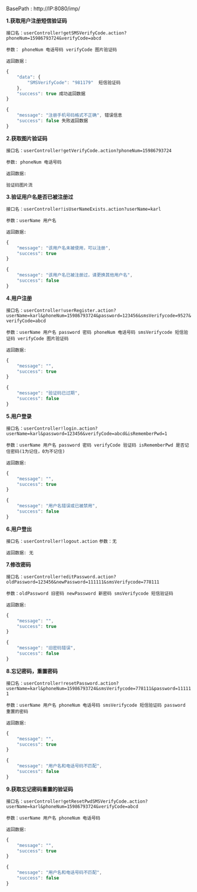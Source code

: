 

BasePath : http://IP:8080/imp/

**1.获取用户注册短信验证码**

`接口名：userController!getSMSVerifyCode.action?phoneNum=15986793724&verifyCode=abcd`

`参数： phoneNum 电话号码 verifyCode 图片验证码`

`返回数据：`
```javascript
{
	"data": {
		"SMSVerifyCode": "981179"  短信验证码
	},
	"success": true 成功返回数据
}

{
	"message": "注册手机号码格式不正确", 错误信息
	"success": false 失败返回数据
}
```
**2.获取图片验证码**

`接口名：userController!getVerifyCode.action?phoneNum=15986793724`

`参数: phoneNum 电话号码`

`返回数据:`

`验证码图片流`

**3.验证用户名是否已被注册过**

`接口名：userController!isUserNameExists.action?userName=karl`

`参数：userName 用户名`

`返回数据:`

```javascript
{
	"message": "该用户名未被使用，可以注册",
	"success": true
}

{
	"message": "该用户名已被注册过，请更换其他用户名",
	"success": false
}
```

**4.用户注册**

`接口名：userController!userRegister.action?userName=karl&phoneNum=15986793724&password=123456&smsVerifycode=9527&verifyCode=abcd`

`参数：userName 用户名 password 密码 phoneNum 电话号码 smsVerifycode 短信验证码 verifyCode 图片验证码`

`返回数据:`
```javascript
{
	"message": "",
	"success": true
}

{
	"message": "验证码已过期",
	"success": false
}
```

**5.用户登录**

`接口名：userController!login.action?userName=karl&password=123456&verifyCode=abcd&isRememberPwd=1`

`参数：userName 用户名 password 密码 verifyCode 验证码 isRememberPwd 是否记住密码(1为记住，0为不记住)`

`返回数据:`
```javascript
{
	"message": "",
	"success": true
}

{
	"message": "用户名错误或已被禁用",
	"success": false
}
```

**6.用户登出**

`接口名：userController!logout.action`
`参数：无`

`返回数据: 无`


**7.修改密码**

`接口名：userController!editPassword.action?oldPassword=123456&newPassword=111111&smsVerifycode=778111`

`参数：oldPassword 旧密码 newPassword 新密码 smsVerifycode 短信验证码 `

`返回数据:`
```javascript
{
	"message": "",
	"success": true
}

{
	"message": "旧密码错误",
	"success": false
}
```

**8.忘记密码，重置密码**

`接口名：userController!resetPassword.action?userName=karl&phoneNum=15986793724&smsVerifycode=778111&password=111111`

`参数：userName 用户名 phoneNum 电话号码 smsVerifycode 短信验证码 password 重置的密码`

`返回数据:`
```javascript
{
	"message": "",
	"success": true
}

{
	"message": "用户名和电话号码不匹配",
	"success": false
}
```

**9.获取忘记密码重置的验证码**

`接口名：userController!getResetPwdSMSVerifyCode.action?userName=karl&phoneNum=15986793724&verifyCode=abcd`

`参数：userName 用户名 phoneNum 电话号码`

`返回数据:`
```javascript
{
	"message": "",
	"success": true
}

{
	"message": "用户名和电话号码不匹配",
	"success": false
}
```
